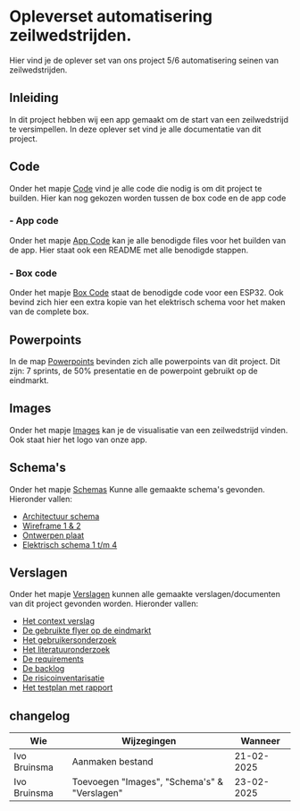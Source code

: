 # Opleverset automatisering zeilwedstrijden.

Hier vind je de oplever set van ons project 5/6 automatisering seinen van zeilwedstrijden.

## Inleiding
In dit project hebben wij een app gemaakt om de start van een zeilwedstrijd te versimpellen. In deze oplever set vind je alle documentatie van dit project.

## **Code**
Onder het mapje [Code](https://github.com/ammielb/AutoDick3/tree/master/Project56OpleverSet/Code) vind je alle code die nodig is om dit project te builden.
Hier kan nog gekozen worden tussen de box code en de app code

### **- App code**
Onder het mapje [App Code](https://github.com/ammielb/AutoDick3/tree/master/Project56OpleverSet/Code/App%20Code) kan je alle benodigde files voor het builden van de app. Hier staat ook een README met alle benodigde stappen.

### **- Box code**
Onder het mapje [Box Code](https://github.com/ammielb/AutoDick3/tree/master/Project56OpleverSet/Code/Box%20Code) staat de benodigde code voor een ESP32. Ook bevind zich hier een extra kopie van het elektrisch schema voor het maken van de complete box.

## Powerpoints
In de map [Powerpoints](https://github.com/ammielb/AutoDick3/tree/master/Project56OpleverSet/Powerpoints) bevinden zich alle powerpoints van dit project. Dit zijn: 7 sprints, de 50% presentatie en de powerpoint gebruikt op de eindmarkt.

## Images
Onder het mapje [Images](https://github.com/ammielb/AutoDick3/tree/master/Project56OpleverSet/Images) kan je de visualisatie van een zeilwedstrijd vinden. Ook staat hier het logo van onze app.

## Schema's
Onder het mapje [Schemas](https://github.com/ammielb/AutoDick3/tree/master/Project56OpleverSet/Schemas) Kunne alle gemaakte schema's gevonden. Hieronder vallen:
- [Architectuur schema](https://github.com/ammielb/AutoDick3/blob/master/Project56OpleverSet/Schemas/AutoDick4ArchitectuurSchema.png)
- [Wireframe 1 & 2](https://github.com/ammielb/AutoDick3/blob/master/Project56OpleverSet/Schemas/Wireframes)
- [Ontwerpen plaat](https://github.com/ammielb/AutoDick3/blob/master/Project56OpleverSet/Schemas/Plaat%20Ontwerpen)
- [Elektrisch schema 1 t/m 4](https://github.com/ammielb/AutoDick3/tree/master/Project56OpleverSet/Schemas/Electrische%20schemas)

## Verslagen
Onder het mapje [Verslagen](https://github.com/ammielb/AutoDick3/tree/master/Project56OpleverSet/Verslagen) kunnen alle gemaakte verslagen/documenten van dit project gevonden worden. Hieronder vallen:

- [Het context verslag](https://github.com/ammielb/AutoDick3/blob/master/Project56OpleverSet/Verslagen/AutoDick4Context.pdf)
- [De gebruikte flyer op de eindmarkt](https://github.com/ammielb/AutoDick3/blob/master/Project56OpleverSet/Verslagen/AutoDick4Flyer.pdf)
- [Het gebruikersonderzoek](https://github.com/ammielb/AutoDick3/blob/master/Project56OpleverSet/Verslagen/AutoDick4GebruikersOnderzoek.pdf)
- [Het literatuuronderzoek](https://github.com/ammielb/AutoDick3/blob/master/Project56OpleverSet/Verslagen/AutoDick4LiteratuurOnderzoekAccu.pdf)
- [De requirements](https://github.com/ammielb/AutoDick3/blob/master/Project56OpleverSet/Verslagen/AutoDick4Requirements.pdf)
- [De backlog](https://github.com/ammielb/AutoDick3/blob/master/Project56OpleverSet/Verslagen/AutoDick4Backlog.xlsx)
- [De risicoinventarisatie](https://github.com/ammielb/AutoDick3/blob/master/Project56OpleverSet/Verslagen/AutoDick4RisicoInventarisatie.pdf)
- [Het testplan met rapport](https://github.com/ammielb/AutoDick3/blob/master/Project56OpleverSet/Verslagen/AutoDick4Testplan%26Rapport.pdf)

## changelog
| Wie        | Wijzegingen                                  | Wanneer   | 
|------------|----------------------------------------------|-----------|
|Ivo Bruinsma| Aanmaken bestand                             |21-02-2025 |
|Ivo Bruinsma| Toevoegen "Images", "Schema's" & "Verslagen" |23-02-2025 |